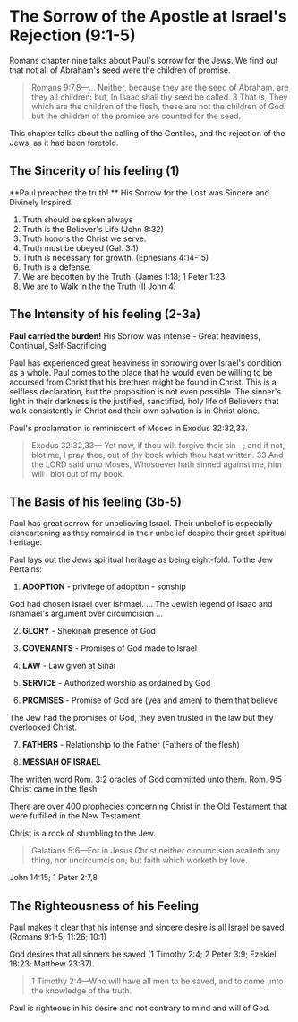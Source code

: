 # The Sorrow of the Apostle at Israel's Rejection (9:1-5)

Romans chapter nine talks about Paul&apos;s sorrow for the Jews. We find out that not all of Abraham&apos;s seed were the children of promise. 

> Romans 9:7,8&mdash;&hellip; Neither, because they are the seed of Abraham, are they all children: but, In Isaac shall thy seed be called. 8 That is, They which are the children of the flesh, these are not the children of God: but the children of the promise are counted for the seed.

This chapter talks about the calling of the Gentiles, and the rejection of the Jews, as it had been foretold.

## The Sincerity of his feeling (1)

**Paul preached the truth! ** His Sorrow for the Lost was Sincere and Divinely Inspired.

1. Truth should be spken always
2. Truth is the Believer's Life (John 8:32)
3. Truth honors the Christ we serve.
4. Truth must be obeyed (Gal. 3:1)
5. Truth is necessary for growth. (Ephesians 4:14-15)
6. Truth is a defense.
7. We are begotten by the Truth. (James 1:18; 1 Peter 1:23
8. We are to Walk in the the Truth (II John 4)

## The Intensity of his feeling (2-3a)

**Paul carried the burden!** His Sorrow was intense - Great heaviness, Continual, Self-Sacrificing

Paul has experienced great heaviness in sorrowing over Israel&apos;s condition as a whole. Paul comes to the place that he would even be willing to be accursed from Christ that his brethren might be found in Christ. This is a selfless declaration, but the proposition is not even possible. The sinner&apos;s light in their darkness is the justified, sanctified, holy life of Believers that walk consistently in Christ and their own salvation is in Christ alone. 

Paul&apos;s proclamation is reminiscent of Moses in Exodus 32:32,33.

> Exodus 32:32,33&mdash; Yet now, if thou wilt forgive their sin--; and if not, blot me, I pray thee, out of thy book which thou hast written. 33 And the LORD said unto Moses, Whosoever hath sinned against me, him will I blot out of my book.

## The Basis of his feeling (3b-5)

Paul has great sorrow for unbelieving Israel. Their unbelief is especially disheartening as they remained in their unbelief despite their great spiritual heritage. 

Paul lays out the Jews spiritual heritage as being eight-fold. To the Jew Pertains:

1.   **ADOPTION** - privilege of adoption  -  sonship 

God had chosen Israel over Ishmael. ... The Jewish legend of Isaac and Ishamael's argument over circumcision ...

2.   **GLORY** - Shekinah presence of God

3.   **COVENANTS** - Promises of God made to Israel

4.   **LAW** - Law given at Sinai

5.   **SERVICE** - Authorized worship as ordained by God

6.   **PROMISES** - Promise of God are (yea and amen) to them that believe

The Jew had the promises of God, they even trusted in the law but they overlooked Christ.

7.   **FATHERS** - Relationship to the Father (Fathers of the flesh)

8.   **MESSIAH OF ISRAEL**

The written word  Rom. 3:2  oracles of God committed unto them. Rom. 9:5  Christ came in the flesh

There are over 400 prophecies concerning Christ in the Old Testament that were fulfilled in the New Testament.

Christ is a rock of stumbling to the Jew.

> Galatians 5:6&mdash;For in Jesus Christ neither circumcision availeth any thing, nor uncircumcision; but faith which worketh by love.

John 14:15; 1 Peter 2:7,8

## The Righteousness of his Feeling

Paul makes it clear that his intense and sincere desire is all Israel be saved (Romans 9:1-5; 11:26; 10:1)

God desires that all sinners be saved (1 Timothy 2:4; 2 Peter 3:9; Ezekiel 18:23; Matthew 23:37).

> 1 Timothy 2:4&mdash;Who will have all men to be saved, and to come unto the knowledge of the truth.

Paul is righteous in his desire and not contrary to mind and will of God.
